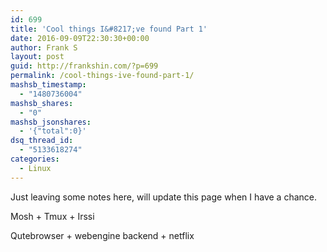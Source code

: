 ```yaml
---
id: 699
title: 'Cool things I&#8217;ve found Part 1'
date: 2016-09-09T22:30:30+00:00
author: Frank S
layout: post
guid: http://frankshin.com/?p=699
permalink: /cool-things-ive-found-part-1/
mashsb_timestamp:
  - "1480736004"
mashsb_shares:
  - "0"
mashsb_jsonshares:
  - '{"total":0}'
dsq_thread_id:
  - "5133618274"
categories:
  - Linux
---
```

Just leaving some notes here, will update this page when I have a chance.

Mosh + Tmux + Irssi

Qutebrowser + webengine backend + netflix

&nbsp;